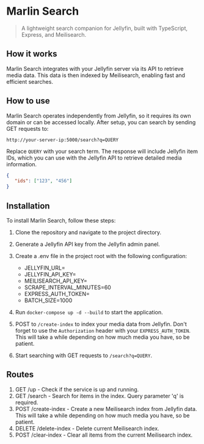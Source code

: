 # Marlin Search

> A lightweight search companion for Jellyfin, built with TypeScript, Express, and Meilisearch.

## How it works

Marlin Search integrates with your Jellyfin server via its API to retrieve media data. This data is then indexed by Meilisearch, enabling fast and efficient searches.

## How to use

Marlin Search operates independently from Jellyfin, so it requires its own domain or can be accessed locally. After setup, you can search by sending GET requests to:

```
http://your-server-ip:5000/search?q=QUERY
``` 

Replace `QUERY` with your search term. The response will include Jellyfin item IDs, which you can use with the Jellyfin API to retrieve detailed media information.

```json
{
   "ids": ["123", "456"]
}
```

## Installation

To install Marlin Search, follow these steps:

1. Clone the repository and navigate to the project directory.
2. Generate a Jellyfin API key from the Jellyfin admin panel.
3. Create a .env file in the project root with the following configuration:

   - JELLYFIN_URL=
   - JELLYFIN_API_KEY=
   - MEILISEARCH_API_KEY=
   - SCRAPE_INTERVAL_MINUTES=60
   - EXPRESS_AUTH_TOKEN=
   - BATCH_SIZE=1000

4. Run `docker-compose up -d --build` to start the application.
5. POST to `/create-index` to index your media data from Jellyfin. Don't forget to use the `Authorization` header with your `EXPRESS_AUTH_TOKEN`. This will take a while depending on how much media you have, so be patient.
6. Start searching with GET requests to `/search?q=QUERY`.

## Routes

1. GET /up - Check if the service is up and running.
2. GET /search - Search for items in the index. Query parameter 'q' is required.
3. POST /create-index - Create a new Meilisearch index from Jellyfin data. This will take a while depending on how much media you have, so be patient.
4. DELETE /delete-index - Delete current Meilisearch index.
5. POST /clear-index - Clear all items from the current Meilisearch index.
